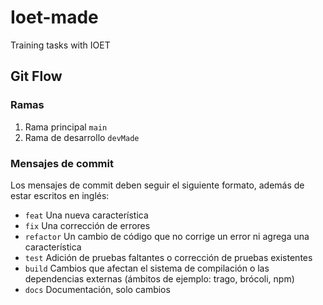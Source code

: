 # Ioet-made
Training tasks with IOET


## Git Flow
### Ramas
1. Rama principal `main`
2. Rama de desarrollo `devMade`

### Mensajes de commit 

Los mensajes de commit deben seguir el siguiente formato, además de estar escritos en inglés:

- `feat` Una nueva característica
- `fix` Una corrección de errores
- `refactor` Un cambio de código que no corrige un error ni agrega una característica
- `test` Adición de pruebas faltantes o corrección de pruebas existentes
- `build` Cambios que afectan el sistema de compilación o las dependencias externas (ámbitos de ejemplo: trago, brócoli, npm)
- `docs`  Documentación, solo cambios
